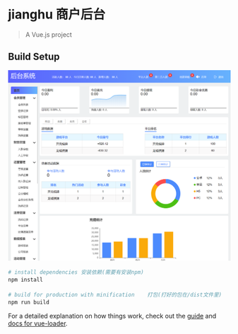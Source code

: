 # jianghu 商户后台

> A Vue.js project

## Build Setup
![avatar](/static/样板.png)
``` bash
# install dependencies 安装依赖(需要有安装npm)
npm install

# build for production with minification	打包(打好的包在/dist文件里)
npm run build


```

For a detailed explanation on how things work, check out the [guide](http://vuejs-templates.github.io/webpack/) and [docs for vue-loader](http://vuejs.github.io/vue-loader).
